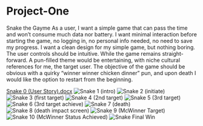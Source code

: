 # Project-One
Snake the Gayme
As a user, I want a simple game that can pass the time and won’t consume much data nor battery. I want minimal interaction before starting the game, no logging in, no personal info needed, no need to save my progress. I want a clean design for my simple game, but nothing boring. The user controls should be intuitive. While the game remains straight-forward. A pun-filled theme would be entertaining, with niche cultural references for me, the target user. The objective of the game should be obvious with a quirky “winner winner chicken dinner” pun, and upon death I would like the option to restart from the beginning.

[Snake 0 (User Story).docx](https://github.com/iamchrisvolpe/Project-One/files/7697357/Snake.0.User.Story.docx)
![Snake 1 (intro)](https://user-images.githubusercontent.com/93949799/145684027-3ecbada2-9796-4513-b299-0d2ee2c503fd.jpg)
![Snake 2 (initiate)](https://user-images.githubusercontent.com/93949799/145684028-726c4e45-0f5b-4480-8f13-b1bf7f774acd.jpg)
![Snake 3 (first target)](https://user-images.githubusercontent.com/93949799/145684029-9a9f2b10-0f53-4792-9fa1-93f231760f4c.jpg)
![Snake 4 (2nd target)](https://user-images.githubusercontent.com/93949799/145684030-45ae7184-0f84-4ff0-b5e4-77ce00d44e3d.jpg)
![Snake 5 (3rd target)](https://user-images.githubusercontent.com/93949799/145684031-0f5fbfb2-4126-4ea9-aa48-5ba6dfc32218.jpg)
![Snake 6 (3rd target achieve)](https://user-images.githubusercontent.com/93949799/145684032-e17b55fe-335a-4880-8e72-571f41c4d272.jpg)
![Snake 7 (death)](https://user-images.githubusercontent.com/93949799/145684033-b0bedf26-b24f-4ac0-abd3-3b406fb9abb3.jpg)
![Snake 8 (death impact screen)](https://user-images.githubusercontent.com/93949799/145684034-965cd6c3-dc11-4be9-b630-f0ea858bd73d.jpg)
![Snake 9 (McWinner Target)](https://user-images.githubusercontent.com/93949799/145684035-62e930f0-c6e0-40fa-9ae6-f51e36879a28.jpg)
![Snake 10 (McWinner Status Achieved)](https://user-images.githubusercontent.com/93949799/145684036-42e75f44-2ba3-4422-b062-796a8375cd3c.jpg)
![Snake Final Win](https://user-images.githubusercontent.com/93949799/145684037-a12c3a49-b861-4d61-81cb-85eedcd8986b.jpg)
